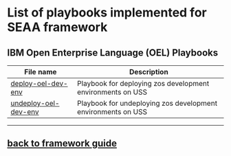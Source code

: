 # List of playbooks implemented for SEAA framework
## IBM Open Enterprise Language (OEL) Playbooks
|File name|Description|
|---------|-----------|
|[deploy-oel-dev-env](zos_dev_envs/oel/deploy-oel-dev-env.yml)|Playbook for deploying zos development environments on USS|
|[undeploy-oel-dev-env](zos_dev_envs/oel/undeploy-oel-dev-env.yml)|Playbook for undeploying zos development environments on USS|
<!-- - [zos-zos-admin-scripts](zos/zos-admin-scripts.yml) - Playbook for running scripts for z/OS endpoint admin task -->

---
## [back to framework guide](/zmodstack-solutions/docs/guide/README.md)


